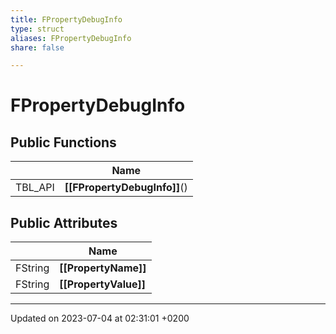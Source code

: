 ```yaml
---
title: FPropertyDebugInfo
type: struct
aliases: FPropertyDebugInfo
share: false

---
```


# FPropertyDebugInfo





## Public Functions

|                | Name           |
| -------------- | -------------- |
| TBL_API | **[[FPropertyDebugInfo]]**() |

## Public Attributes

|                | Name           |
| -------------- | -------------- |
| FString | **[[PropertyName]]**  |
| FString | **[[PropertyValue]]**  |

-------------------------------

Updated on 2023-07-04 at 02:31:01 +0200